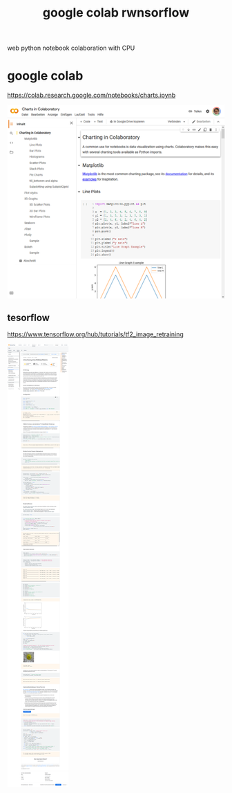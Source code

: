 ﻿---
layout: post
title:  google colab rwnsorflow 
categories: [google, colab, rwnsorflow ]
tags:  [google, colab, rwnsorflow ]
---
web python notebook colaboration with CPU 

# google colab 

<https://colab.research.google.com/notebooks/charts.ipynb>

![](/pic/Screenshot_2021-01-27%20Google%20Colaboratory.png)

## tesorflow 

<https://www.tensorflow.org/hub/tutorials/tf2_image_retraining> 

![](/pic/Screenshot_2021-01-27%20Umschulung%20eines%20Bildklassifikators%20TensorFlow%20Hub.png)
